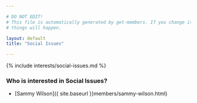 ```yaml
---

# DO NOT EDIT!
# This file is automatically generated by get-members. If you change it, bad
# things will happen.

layout: default
title: "Social Issues"

---
```


{% include interests/social-issues.md %}

### Who is interested in Social Issues?


* [Sammy Wilson]({ site.baseurl }}members/sammy-wilson.html)
